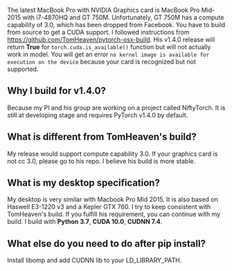 The latest MacBook Pro with NVIDIA Graphics card is MacBook Pro Mid-2015 with i7-4870HQ and GT 750M. Unfortunately, GT 750M has a compute capability of 3.0, which has been dropped from Facebook. You have to build from source to get a CUDA support. I followed instructions from https://github.com/TomHeaven/pytorch-osx-build. His v1.4.0 release will return **True** for ```torch.cuda.is_available()``` function but will not actually work in model. You will get an error ```no kernel image is available for execution on the device``` because your card is recognized but not supported.

## Why I build for v1.4.0?
Because my PI and his group are working on a project called NiftyTorch. It is still at developing stage and requires PyTorch v1.4.0 by default.

## What is different from TomHeaven's build?
My release would support compute capability 3.0. If your graphics card is not cc 3.0, please go to his repo. I believe his build is more stable.

## What is my desktop specification?
My desktop is very similar with Macbook Pro Mid 2015. It is also based on Haswell E3-1220 v3 and a Kepler GTX 760. I try to keep consistent with TomHeaven's build. If you fulfill his requirement, you can continue with my build. I build with **Python 3.7**, **CUDA 10.0**, **CUDNN 7.4**.

## What else do you need to do after pip install?
Install libomp and add CUDNN lib to your LD_LIBRARY_PATH.
